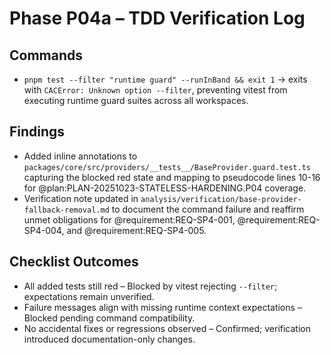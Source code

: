 # Phase P04a – TDD Verification Log

## Commands
- `pnpm test --filter "runtime guard" --runInBand && exit 1` → exits with `CACError: Unknown option --filter`, preventing vitest from executing runtime guard suites across all workspaces.

## Findings
- Added inline annotations to `packages/core/src/providers/__tests__/BaseProvider.guard.test.ts` capturing the blocked red state and mapping to pseudocode lines 10-16 for @plan:PLAN-20251023-STATELESS-HARDENING.P04 coverage.
- Verification note updated in `analysis/verification/base-provider-fallback-removal.md` to document the command failure and reaffirm unmet obligations for @requirement:REQ-SP4-001, @requirement:REQ-SP4-004, and @requirement:REQ-SP4-005.

## Checklist Outcomes
- All added tests still red – Blocked by vitest rejecting `--filter`; expectations remain unverified.
- Failure messages align with missing runtime context expectations – Blocked pending command compatibility.
- No accidental fixes or regressions observed – Confirmed; verification introduced documentation-only changes.

<!-- @plan:PLAN-20251023-STATELESS-HARDENING.P04a @requirement:REQ-SP4-001 @requirement:REQ-SP4-004 @requirement:REQ-SP4-005 -->
